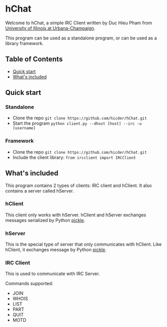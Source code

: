 hChat
=====

Welcome to hChat, a simple IRC Client written by Duc Hieu Pham from [University
of Illinois at Urbana-Champaign](http://illinois.edu).

This program can be used as a standalone program, or can be used as a library
framework.

## Table of Contents
- [Quick start](#quick-start)
- [What's included](#whats-included)

## Quick start
### Standalone
- Clone the repo `git clone https://github.com/hicder/hChat.git`
- Start the program `python client.py --dhost [host] --irc -u [username]`

### Framework
- Clone the repo `git clone https://github.com/hicder/hChat.git`
- Include the client library: `from ircclient import IRCClient`

## What's included

This program contains 2 types of clients: IRC client and hClient. It also
contains a server called hServer.

### hClient

This client only works with hServer. hClient and hServer exchanges messages
serialized by Python [pickle](https://docs.python.org/2/library/pickle.html).

### hServer

This is the special type of server that only communicates with hClient. Like
hClient, it exchanges message by Python [pickle](https://docs.python.org/2/library/pickle.html).

### IRC Client

This is used to communicate with IRC Server.

Commands supported:
- JOIN
- WHOIS
- LIST
- PART
- QUIT
- MOTD